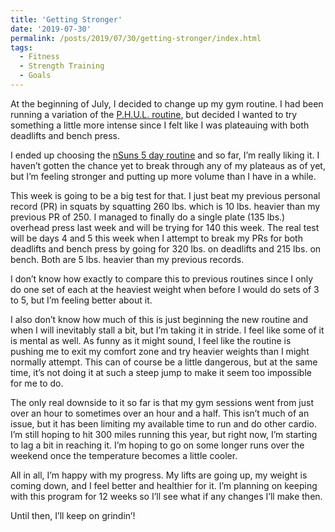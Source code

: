 ```yaml
---
title: 'Getting Stronger'
date: '2019-07-30'
permalink: /posts/2019/07/30/getting-stronger/index.html
tags:
  - Fitness
  - Strength Training
  - Goals
---
```


At the beginning of July, I decided to change up my gym routine. I had been running a variation of the [P.H.U.L. routine](https://www.muscleandstrength.com/workouts/phul-workout), but decided I wanted to try something a little more intense since I felt like I was plateauing with both deadlifts and bench press.
<!-- excerpt -->

I ended up choosing the [nSuns 5 day routine](https://liftvault.com/programs/powerlifting/n-suns-lifting-spreadsheets/#Progression_for_Main_Lifts) and so far, I’m really liking it. I haven’t gotten the chance yet to break through any of my plateaus as of yet, but I’m feeling stronger and putting up more volume than I have in a while.

This week is going to be a big test for that. I just beat my previous personal record (PR) in squats by squatting 260 lbs. which is 10 lbs. heavier than my previous PR of 250. I managed to finally do a single plate (135 lbs.) overhead press last week and will be trying for 140 this week. The real test will be days 4 and 5 this week when I attempt to break my PRs for both deadlifts and bench press by going for 320 lbs. on deadlifts and 215 lbs. on bench. Both are 5 lbs. heavier than my previous records.

I don’t know how exactly to compare this to previous routines since I only do one set of each at the heaviest weight when before I would do sets of 3 to 5, but I’m feeling better about it.

I also don’t know how much of this is just beginning the new routine and when I will inevitably stall a bit, but I’m taking it in stride. I feel like some of it is mental as well. As funny as it might sound, I feel like the routine is pushing me to exit my comfort zone and try heavier weights than I might normally attempt. This can of course be a little dangerous, but at the same time, it’s not doing it at such a steep jump to make it seem too impossible for me to do.

The only real downside to it so far is that my gym sessions went from just over an hour to sometimes over an hour and a half. This isn’t much of an issue, but it has been limiting my available time to run and do other cardio. I’m still hoping to hit 300 miles running this year, but right now, I’m starting to lag a bit in reaching it. I’m hoping to go on some longer runs over the weekend once the temperature becomes a little cooler.

All in all, I’m happy with my progress. My lifts are going up, my weight is coming down, and I feel better and healthier for it. I’m planning on keeping with this program for 12 weeks so I’ll see what if any changes I’ll make then.

Until then, I’ll keep on grindin’!
